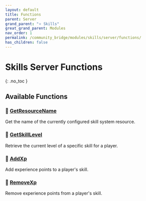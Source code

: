 ```yaml
---
layout: default
title: Functions
parent: Server
grand_parent: "⭐ Skills"
great_grand_parent: Modules
nav_order: 1
permalink: /community_bridge/modules/skills/server/functions/
has_children: false
---
```


# Skills Server Functions
{: .no_toc }

## Available Functions

### 🔹 [GetResourceName](GetResourceName/)
Get the name of the currently configured skill system resource.

### 🔹 [GetSkillLevel](GetSkillLevel/)
Retrieve the current level of a specific skill for a player.

### 🔹 [AddXp](AddXp/)
Add experience points to a player's skill.

### 🔹 [RemoveXp](RemoveXp/)
Remove experience points from a player's skill.
